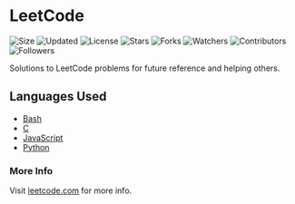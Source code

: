 # LeetCode

![Size](https://img.shields.io/github/repo-size/2kabhishek/LeetCode?style=plastic&color=green&label=Size)
![Updated](https://img.shields.io/github/last-commit/2kabhishek/LeetCode?style=plastic&color=red&label=Updated)
![License](https://img.shields.io/github/license/2kabhishek/LeetCode?style=plastic&color=lightgrey&label=License)
![Stars](https://img.shields.io/github/stars/2kabhishek/LeetCode?style=plastic&color=ffd500&label=Stars)
![Forks](https://img.shields.io/github/forks/2kabhishek/LeetCode?style=plastic&color=brightgreen&label=Forks)
![Watchers](https://img.shields.io/github/watchers/2kabhishek/LeetCode?style=plastic&color=orange&label=Watchers)
![Contributors](https://img.shields.io/github/contributors/2kabhishek/LeetCode?style=plastic&color=ff69b4&label=Contributors)
![Followers](https://img.shields.io/github/followers/2kabhishek?style=plastic&color=blue&label=Followers)

Solutions to LeetCode problems for future reference and helping others.

## Languages Used

- [Bash](./Bash)
- [C](./C)
- [JavaScript](./JavaScript)
- [Python](./Python)

### More Info

Visit [leetcode.com](https://leetcode.com) for more info.

